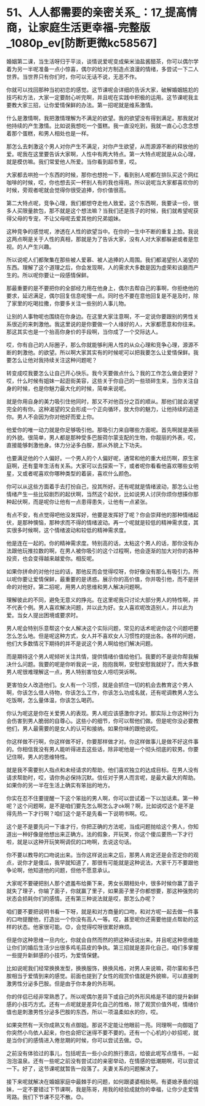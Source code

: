# 51、人人都需要的亲密关系_：17_提高情商，让家庭生活更幸福-完整版_1080p_ev[防断更微kc58567]

婚姻第二课，当生活呀归于平淡，谈情说爱呢变成柴米油盐酱醋茶，你可以偶尔学着为另一半呢准备一点小惊喜，偶尔的给对方制造点浪漫的情绪，多尝试一下二人世界。当世界只有你们时，你可以无话不说，无恶不作。

你就可以找回那种当初初恋的感觉。这节课呢会详细的告诉大家，破解婚姻尴尬的技巧和方法，大家一定要耐心听完啊，并且呢在实践中积极的运用。这节课呢我主要教大家三招，让你爱情保鲜的办法。第一招呢就是维系激情。

什么是激情啊，我把激情理解为不满足的欲望。我的欲望没有得到满足。那我就对他持续的产生激情。比如说我想吃一个蛋糕。我一直没吃到，我就一直心心念念想着那个蛋糕，和男人相处也是一样。

那怎么去刺激这个男人对你产生不满足，对你产生欲望，从而源源不断的释放他的爱。呢我在这里要告诉大家啊，人性中有两大特点。第一大特点呢就是从众心理，就是模仿嘛。我们常爱他人所爱。当你看到超市里，哎。

大家都去哄抢一个东西的时候，那你也想抢一下，看到别人呢都在排队买这个网红咖啡的时候，哎，你也想去买一杯别人有的我也得用。所以说呢当大家都喜欢你的时候，旁观者呢就会觉得你很受追捧，你价值很高。

第二大特点呢，竞争心理，我们都想夺走他人致爱。这个东西啊，我要读一份，很多人买限量款包，那不就是这个想法嘛？当我们还是孩子的时候，我们就希望呢获得父母的专宠，不让父母呢去爱其他的兄弟姐妹。

这种竞争的感觉呢，渗透在人性的欲望当中。在你的一生中不断的重复上脸。我说这两点啊是关于人性的真相，那就是为了告诉大家，没有人对大家都躲避或者是忽视。的人产生兴趣。

所以说呢人们都聚集在那些被人爱慕、被人追捧的人周围。我们都渴望别人渴望的东西。理解了这个道理之后，你会发现啊，人的需求大多数是因为虚荣和谈磨而产生的。所以呢你要让一段感情保鲜。

那最重要的是不要把你的全部经力用在他身上，偶尔去帮自己的事啊，你拒绝他的要求，延迟满足，偶尔回复信息呢慢一点。同时也不要在意他回复是不是及时，除了家里的吃喝拉撒，你要多关注一些别的人事儿物。

让别的人事物呢也围绕在你身边。在这里大家注意啊，不一定说你要跟别的男性关系很近的来刺激他。我这里说的是你要做一个人缘好的人，大家都愿意和你往来。那这其实也是一个抬高你身价的手段啊，当你成了一个交际达人。

哎，你有自己的人际圈子，那么你就能够利用人性的从众心理和竞争心理，源源不断的刺激他。的欲望。所以啊大家其实有的时候呢可以把我要怎么让爱情保鲜。我要怎么让他对我持续关注这种问题呢？

转变成哎我要怎么让自己开心快乐。我今天要做点什么？我的工作怎么做会更好？哎，什么时候有姐妹一起逛街美容，这些关于你自己的一些琐碎生来，当你关注自身的时候，也是你魅力最大化的时候，简单来说呢。

就是你用自身的美力吸引住他同时，那又不对他百分之百的顺从。那他们就会渴望完全的有你。这种渴望的又会形成一个正向循环，放大你的魅力，让他持续的追逐你。男人不会因为你对他好而爱上你。

他爱你的唯一动力就是你足够吸引他。那吸引力来自哪些方面呢。首先啊就是美丽的外貌。很简单，男人都是那种受多巴胺荷尔蒙支配的生物，你靓丽的外表，哎，直接能够刺激他身。体力分泌多白胺，那从外貌上下功夫。

也要满足他的个人偏好。一个男人的个人偏好呢，通常和他的重大经历啊，原生家庭啊，还有童年生活有关系。大家可以去探索一下，或者呢你看看他喜欢哪些女明星，又或者呢喜欢你哪种类型的着装，喜欢什么颜色。

你可以从这些方面着手去打扮自己，投其所好。还有呢就是情绪波动，那怎么让他情绪产生一些比较剧烈的起伏啊，当然这个起伏，比如说男人讨厌你烦你想揍你那种起伏啊，而是呢你让他有一点患得患失，让他有一点紧张。

有点不安，有点觉得吧他没发挥好，他要是发挥好了呢？你会崇拜他的那种情绪起伏，是那种懊恼，那种求而不得的情绪波动。再一个呢就是较低的精神需求度，其实很多时候啊，这个情绪波动和较低的精神需求度。

他是连在一起的。你的精神需求度。特别高的话，太粘这个男人的话，那你没有办法跟他玩推拉数的啊，在男人被你吸引的这个过程啊，他会逐渐的加大对你的各种投资，也会变得越来越爱你。相反呢。

如果你拼命的对他付出的话，那他反而会觉得哎呀，你好像没有那么有吸引力。所以呢你要让爱情保鲜，最重要的是诱惑。展示你的高价值，你并吸引他，而不是拼命的对他好。第二招呢，用男人的思维和男人解决问题啊。

理解彼此的不同，避免无意义的挣兆。在这里呢我只讨论大部分男人的特性啊，并不代表个例。男人喜欢解决问题，并以此为好。女人喜欢呢改造别人，并以此为爱。当女人提出困境或要求时。

男人呢会特别乐意帮这个女人解决这个实际问题，常见的话术呢说你这个问题吧要怎么怎么地。但是呢这种方式，女人并不喜欢女人习惯性的提出各。各样的问题，他们大多数情况下期待的并不是说这个男人啊给他们解决问题。

而是期待这个男人呢倾听关注共情，提供情绪价值给他们。我要的不是说你帮我解决什么问题。我要的呢是你听我说一说，抱抱我啊，安慰安慰我就好了。而大多数男人呢很难理解这一点，男人特别害怕女人唠叨哭诉啊。

更害怕女人改造他们。女人有一个习惯，就是会抓住一切的机会去教育这个男人啊，你该怎么借人待物，你该怎么工作，你该怎么功成名就，还有呢调教男人怎么吃饭啊，怎么量体温，你该怎么喝药。

你认为呢这是你在关爱男人的表现。男人呢应该感激你才对。那实际上你这种行为会伤害到男人脆弱的自尊心。这些小的细节，你可以帮他们做。但是呢你没必要教他们，男人最需要的是女人的认可和接纳。如果你味的跟他说哎。

你这样做不行啊，你这样做不好，你要那样做才对。你这样做事儿是做不好这件事的。你相信我没有男人能听得进去这些话，除非呢他是一个彻头彻底的软男。你要记住啊，男人的思维特性。

就是我不需要别人指点和未经请求的帮助，他们喜欢独立的达成目标。在男人没有请求帮助时，哎，请你务必保持沉默。信任对于男人而言呢，是最大最大的帮助。如果你的另一半在生活上确实有笨拙的地方。

你实在忍不住要提醒一下这个笨拙的男人啊，你可以尝试着一下以加话素。第一种呢？这个问题啊，是不是咱们要先怎么啊怎么才ok啊？啊，比如说哎这个是不是得先热一下才行啊？咱们这个是不是先看一下说明书啊。哎。

这个是不是要先问一下谁才行，你把正确的方法呢，当成问题抛给这个男人，你知道出一种好像是他想出来正确方。法的假象，开玩笑，你这个傻瓜要热一下才行啦，就是以这种开玩笑啊调侃的口吻啊，去说这句话。

你不要以教导的口吻说出来。当你这样说出来之后，那男人肯定还是会否定你的观点，说你才是傻瓜，我早就知道了，那很有可能就是这种说法，大家千万不要跟他争论啊，他知道他的问题，但他不愿意承认。

大家呢不要硬把别人那个遮羞布给撕下来，男女长期相处中，很多时候你赢了面子就失了理子，你输了面子，你就赢了里子，如果面子里子你都想要，那这种强势的状态会损耗你们的感情。还有第三种说法就是哎，那怎么办呢？

咱们要不要把说明书看一下呀，就是和对方商量的口吻，和对方呢一起去做一件事的口吻提醒他，打造出一个你没有高人一等。哎，甚至呢你还需要他提点帮助的这样的状态。他家很可能。😊，会觉得哎呀很累好麻烦。

但是你这种思维一旦内化，你就会自然而然的把这种话说出来。并且呢这种思维能让你们的婚后生活少出很多鸡毛蒜皮的争执。第三招就是差异化自己，咱们多掌握一些提升新鲜感的小技巧，为爱情保健。

比如说呢我们经常换换发型，换换服饰，换换风格，对男人来说嘛，荷尔蒙和多巴胺相当于爱情到来的感觉。前面也提到了女性的观赏价值就是外貌嘛，可以直接刺激男性分泌多巴胺。但是由于你本身的外形啊。

你的伴侣已经非常熟悉了。所以呢偶尔差异下或自己的外形风格是不错的提升新鲜感的小技巧方式。还有一点呢就是差异化自己的性格，除了观赏价值外呢，情绪价值也是刺激男性分泌多巴胺的东西，所以一项温柔如水的你，哎。

如果突然有一天你成熟又有点御姐。那说不定能让他眼前一亮。同理啊一向御姐了你突然小鸟依人起来，你也会把它迷得不要不要的。还有一个心机的小妙招呢，就是当你们的感情进入倦怠期的时候，你可以尝试去做。😊。

之前没有体验过的事儿，包括呢去一些小众的旅行景店，给彼此呢写点情书，一起泡泡温泉。还有一些呢之前没有尝试过的亲密举动，在情感的低潮期啊，可以尝试一下。好了，这节课呢就暂告一段落了。夫妻关系的问题解决了。

接下来呢就解决在婚姻家庭中最棘手的问题，如何跟婆婆相处啊。有婆媳矛盾的姐妹，一定不要错过下节课啊，我是陈哥，用我的经验成就你的幸福，让你少走爱情弯路。我们下节课不见不散。😊。

